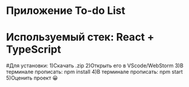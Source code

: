 # Приложение To-do List
# Используемый стек: React + TypeScript

#Для установки: 
1)Скачать .zip
2)Открыть его в VScode/WebStorm
3)В терминале прописать: npm install
4)В терминале прописать: npm start
5)Оценить проект 😀
